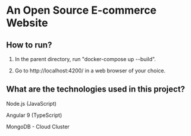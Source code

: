 # An Open Source E-commerce Website

## How to run?

1. In the parent directory, run "docker-compose up --build".

2. Go to http://localhost:4200/ in a web browser of your choice.

## What are the technologies used in this project?

Node.js (JavaScript)

Angular 9 (TypeScript)

MongoDB - Cloud Cluster